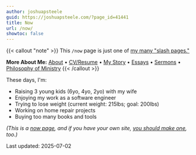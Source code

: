 ```yaml
---
author: joshuapsteele
guid: https://joshuapsteele.com/?page_id=41441
title: Now
url: /now/
showtoc: false
---
```

{{< callout "note" >}}
This `/now` page is just one of [my many "slash pages."](/slashes)

**More About Me:** [About](/about) • [CV/Resume](/cv) • [My Story](/my-story) • [Essays](/essays) • [Sermons](/sermons) • [Philosophy of Ministry](/philosophy-of-ministry)
{{< /callout >}}

These days, I'm:

- Raising 3 young kids (6yo, 4yo, 2yo) with my wife
- Enjoying my work as a software engineer
- Trying to lose weight (current weight: 215lbs; goal: 200lbs)
- Working on home repair projects
- Buying too many books and tools

*(This is a [now page](https://nownownow.com/about), and if you have your own site, [you should make one](https://nownownow.com/about), too.)*

Last updated: 2025-07-02
